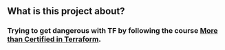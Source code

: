 ## What is this project about?

### Trying to get dangerous with TF by following the course [More than Certified in Terraform](https://www.udemy.com/course/terraform-certified).
